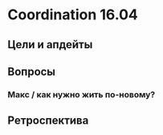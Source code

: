# Coordination 16.04

## Цели и апдейты



## Вопросы

### Макс / как нужно жить по-новому?





## Ретроспектива


